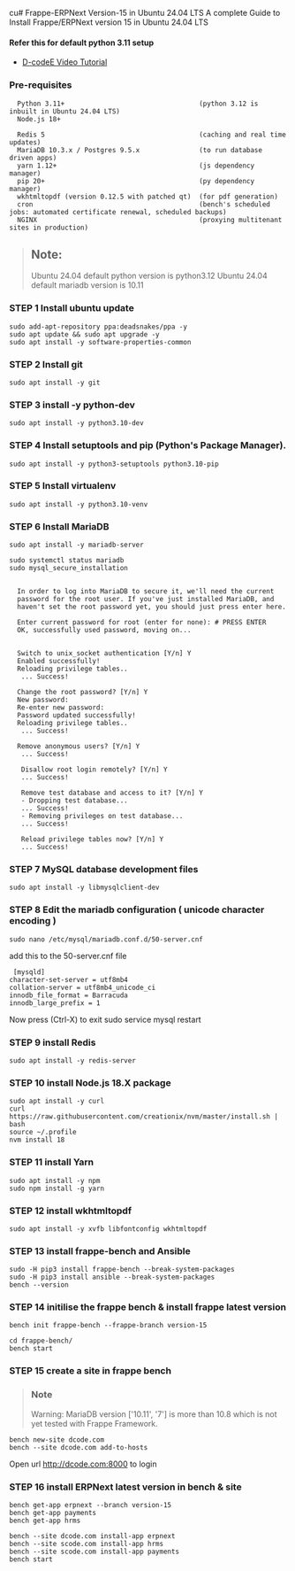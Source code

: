 cu# Frappe-ERPNext Version-15 in Ubuntu 24.04 LTS
A complete Guide to Install Frappe/ERPNext version 15  in Ubuntu 24.04 LTS


#### Refer this for default python 3.11 setup

- [D-codeE Video Tutorial](https://youtu.be/zU41gq7nji4)

### Pre-requisites 

      Python 3.11+                                  (python 3.12 is inbuilt in Ubuntu 24.04 LTS)
      Node.js 18+
      
      Redis 5                                       (caching and real time updates)
      MariaDB 10.3.x / Postgres 9.5.x               (to run database driven apps)
      yarn 1.12+                                    (js dependency manager)
      pip 20+                                       (py dependency manager)
      wkhtmltopdf (version 0.12.5 with patched qt)  (for pdf generation)
      cron                                          (bench's scheduled jobs: automated certificate renewal, scheduled backups)
      NGINX                                         (proxying multitenant sites in production)


> ## Note:
> Ubuntu 24.04 default python version is python3.12
> Ubuntu 24.04 default mariadb version is 10.11

### STEP 1 Install ubuntu update
    sudo add-apt-repository ppa:deadsnakes/ppa -y
    sudo apt update && sudo apt upgrade -y
    sudo apt install -y software-properties-common

### STEP 2 Install git
    sudo apt install -y git

### STEP 3 install -y python-dev 
    sudo apt install -y python3.10-dev

### STEP 4 Install setuptools and pip (Python's Package Manager).
    sudo apt install -y python3-setuptools python3.10-pip

### STEP 5 Install virtualenv
    sudo apt install -y python3.10-venv
    
### STEP 6 Install MariaDB
    sudo apt install -y mariadb-server
    
    sudo systemctl status mariadb
    sudo mysql_secure_installation
    
    
      In order to log into MariaDB to secure it, we'll need the current
      password for the root user. If you've just installed MariaDB, and
      haven't set the root password yet, you should just press enter here.

      Enter current password for root (enter for none): # PRESS ENTER
      OK, successfully used password, moving on...
      
      
      Switch to unix_socket authentication [Y/n] Y
      Enabled successfully!
      Reloading privilege tables..
       ... Success!
 
      Change the root password? [Y/n] Y
      New password: 
      Re-enter new password: 
      Password updated successfully!
      Reloading privilege tables..
       ... Success!

      Remove anonymous users? [Y/n] Y
       ... Success!
 
       Disallow root login remotely? [Y/n] Y
       ... Success!

       Remove test database and access to it? [Y/n] Y
       - Dropping test database...
       ... Success!
       - Removing privileges on test database...
       ... Success!
 
       Reload privilege tables now? [Y/n] Y
       ... Success!

    
### STEP 7  MySQL database development files
    sudo apt install -y libmysqlclient-dev

### STEP 8 Edit the mariadb configuration ( unicode character encoding )
    sudo nano /etc/mysql/mariadb.conf.d/50-server.cnf

add this to the 50-server.cnf file

    
     [mysqld]
    character-set-server = utf8mb4
    collation-server = utf8mb4_unicode_ci
    innodb_file_format = Barracuda
    innodb_large_prefix = 1
    


Now press (Ctrl-X) to exit
    sudo service mysql restart

### STEP 9 install Redis
    sudo apt install -y redis-server

### STEP 10 install Node.js 18.X package
    sudo apt install -y curl 
    curl https://raw.githubusercontent.com/creationix/nvm/master/install.sh | bash
    source ~/.profile
    nvm install 18

### STEP 11  install Yarn
    sudo apt install -y npm
    sudo npm install -g yarn

### STEP 12 install wkhtmltopdf
    sudo apt install -y xvfb libfontconfig wkhtmltopdf
    
### STEP 13 install frappe-bench and Ansible 
    sudo -H pip3 install frappe-bench --break-system-packages
    sudo -H pip3 install ansible --break-system-packages
    bench --version
    
### STEP 14 initilise the frappe bench & install frappe latest version 
    bench init frappe-bench --frappe-branch version-15
    
    cd frappe-bench/
    bench start
    
### STEP 15 create a site in frappe bench 

>### Note 
>Warning: MariaDB version ['10.11', '7'] is more than 10.8 which is not yet tested with Frappe Framework.
    
    bench new-site dcode.com
    bench --site dcode.com add-to-hosts

Open url http://dcode.com:8000 to login 


### STEP 16 install ERPNext latest version in bench & site
    bench get-app erpnext --branch version-15
    bench get-app payments
    bench get-app hrms
    
    bench --site dcode.com install-app erpnext
    bench --site scode.com install-app hrms
    bench --site scode.com install-app payments
    bench start
    
    


    
